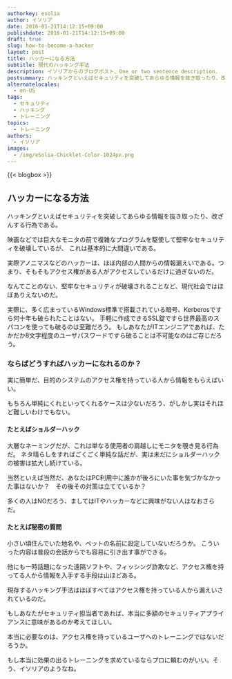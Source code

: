 ```yaml
---
authorkey: esolia
author: イソリア
date: 2016-01-21T14:12:15+09:00
publishdate: 2016-01-21T14:12:15+09:00
draft: true
slug: how-to-become-a-hacker
layout: post
title: ハッカーになる方法
subtitle: 現代のハッキング手法
description: イソリアからのブログポスト、One or two sentence description.
postsummary: ハッキングといえばセキュリティを突破してあらゆる情報を抜き取ったり、改ざんする行為である。 映画などでは巨大なモニタの前で複雑なプログラムを駆使して堅牢なセキュリティを破壊しているが、これは基本的に大間違いである。
alternatelocales:
  - en-US
tags:
  - セキュリティ
  - ハッキング
  - トレーニング
topics:
  - トレーニング
authors:
  - イソリア
images:
  - /img/eSolia-Chicklet-Color-1024px.png
---
```


{{< blogbox >}}

## ハッカーになる方法

ハッキングといえばセキュリティを突破してあらゆる情報を抜き取ったり、改ざんする行為である。

映画などでは巨大なモニタの前で複雑なプログラムを駆使して堅牢なセキュリティを破壊しているが、
これは基本的に大間違いである。

実際アノニマスなどのハッカーは、ほぼ内部の人間からの情報漏えいである。つまり、そもそもアクセス権がある人がアクセスしているだけに過ぎないのだ。

なんてことのない、堅牢なセキュリティが破壊されることなど、現代社会ではほぼありえないのだ。

実際に、多く広まっているWindows標準で搭載されている暗号、Kerberosですら何十年も破られたことはない。
手軽に作成できるSSL錠ですら世界最高のスパコンを使っても破るのは至難だろう。
もしあなたがITエンジニアであれば、たかだか8文字程度のユーザパスワードですら破ることは不可能なのはご存じだろう。

### ならばどうすればハッカーになれるのか？

実に簡単だ、目的のシステムのアクセス権を持っている人から情報をもらえばいい。

もちろん単純にくれといってくれるケースは少ないだろう、がしかし実はそれほど難しいわけでもない。

#### たとえばショルダーハック  

大層なネーミングだが、これは単なる使用者の肩越しにモニタを覗き見る行為だ。
ネタ晴らしをすればごくごく単純な話だが、実は未だにショルダーハックの被害は拡大し続けている。

当然といえば当然だ、あなたはPC利用中に誰かが後ろにいた事を気づかなかった事はないか？　その後その対策は立てているか？

多くの人はNOだろう、ましてはITやハッカーなどに興味がない人はなおさらだ。

#### たとえば秘密の質問  

小さい頃住んでいた地名や、ペットの名前に設定していないだろうか。
こういった内容は普段の会話からでも容易に引き出す事ができる。

他にも一時話題になった遠隔ソフトや、フィッシング詐欺など、アクセス権を持ってる人から情報を入手する手段は山ほどある。

現存するハッキング手法はほぼすべてはアクセス権を持っている人から漏えいされているのだ。

もしあなたがセキュリティ担当者であれば、本当に多額のセキュリティアプライアンスに意味があるのか考えてほしい。

本当に必要なのは、アクセス権を持っているユーザへのトレーニングではないだろうか。

もし本当に効果の出るトレーニングを求めているならプロに頼むのがいい。そう、イソリアのようなね。
